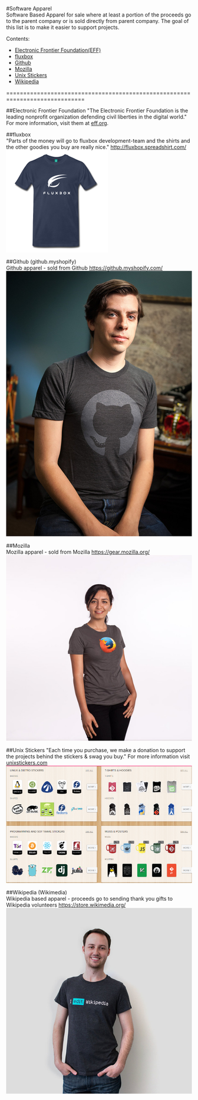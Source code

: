 #Software Apparel    
Software Based Apparel for sale where at least a portion of the proceeds go to the parent company or is sold directly from parent company. The goal of this list is to make it easier to support projects.

Contents:
- [Electronic Frontier Foundation(EFF)](https://supporters.eff.org/shop)
- [fluxbox](http://fluxbox.spreadshirt.com/)
- [Github](https://github.myshopify.com/)
- [Mozilla](https://gear.mozilla.org/)
- [Unix Stickers](http://www.unixstickers.com/)
- [Wikipedia](https://store.wikimedia.org/)

=============================================================================

##Electronic Frontier Foundation
"The Electronic Frontier Foundation is the leading nonprofit organization defending civil liberties in the digital world." For more information, visit them at [eff.org](https://eff.org).

##fluxbox     
"Parts of the money will go to fluxbox development-team and the shirts and the other goodies you buy are really nice."
http://fluxbox.spreadshirt.com/
![Alt text](/images/fluxbox.png)

##Github (github.myshopify)     
Github apparel - sold from Github
https://github.myshopify.com/
![Alt text](/images/github-shirt.jpg)

##Mozilla    
Mozilla apparel - sold from Mozilla
https://gear.mozilla.org/
![Alt text](/images/mozillashirt.jpg)

##Unix Stickers
"Each time you purchase, we make a donation to support the projects behind the stickers & swag you buy." For more information visit [unixstickers.com](https://www.unixstickers.com)
![Alt text](/images/unixstickers.PNG)

##Wikipedia (Wikimedia)     
Wikipedia based apparel - proceeds go to sending thank you gifts to Wikipedia volunteers
https://store.wikimedia.org/
![Alt text](/images/I-edit-wiki-tee-shirt.jpg)
